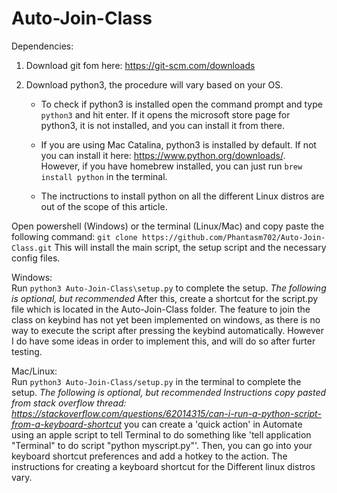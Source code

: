 # Auto-Join-Class

Dependencies:
1) Download git fom here: https://git-scm.com/downloads
2) Download python3, the procedure will vary based on your OS.

    - To check if python3 is installed open the command prompt and type `python3` and hit enter. If it opens the microsoft store page for python3, it is not installed, and you can install it from there.
    
    - If you are using Mac Catalina, python3 is installed by default. If not you can install it here: https://www.python.org/downloads/.
      However, if you have homebrew installed, you can just run `brew install python` in the terminal.

    - The inctructions to install python on all the different Linux distros are out of the scope of this article.


Open powershell (Windows) or the terminal (Linux/Mac) and copy paste the following command:
```git clone https://github.com/Phantasm702/Auto-Join-Class.git```
This will install the main script, the setup script and the necessary config files.

Windows:    
Run `python3 Auto-Join-Class\setup.py` to complete the setup.
*The following is optional, but recommended*
After this, create a shortcut for the script.py file which is located in the Auto-Join-Class folder.
The feature to join the class on keybind has not yet been implemented on windows, as there is no way to execute the script after pressing the keybind automatically.
However I do have some ideas in order to implement this, and will do so after furter testing.

Mac/Linux:  
Run `python3 Auto-Join-Class/setup.py` in the terminal to complete the setup.
*The following is optional, but recommended*
*Instructions copy pasted from stack overflow thread: https://stackoverflow.com/questions/62014315/can-i-run-a-python-script-from-a-keyboard-shortcut*
    you can create a 'quick action' in Automate using an apple script to tell Terminal to do something like 'tell application "Terminal" to do script "python           myscript.py"'. Then, you can go into your keyboard shortcut preferences and add a hotkey to the action.
The instructions for creating a keyboard shortcut for the Different linux distros vary.
